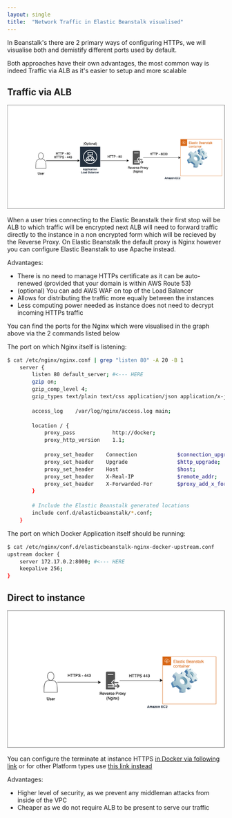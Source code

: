 ```yaml
---
layout: single
title:  "Network Traffic in Elastic Beanstalk visualised"
---
```


In Beanstalk's there are 2 primary ways of configuring HTTPs, we will visualise both and demistify different ports used by default.

Both approaches have their own advantages, the most common way is indeed Traffic via ALB as it's easier to setup and more scalable

## Traffic via ALB
![Preview](./../assets/img/elastic-beanstalk-traffic-to-alb.png)

When a user tries connecting to the Elastic Beanstalk their first stop will be ALB to which traffic will be encrypted next ALB will need to forward traffic directly to the instance in a non encrypted form which will be recieved by the Reverse Proxy. On Elastic Beanstalk the default proxy is Nginx however you can configure Elastic Beanstalk to use Apache instead.

Advantages:
- There is no need to manage HTTPs certificate as it can be auto-renewed (provided that your domain is within AWS Route 53)
- (optional) You can add AWS WAF on top of the Load Balancer
- Allows for distributing the traffic more equally between the instances
- Less computing power needed as instance does not need to decrypt incoming HTTPs traffic

You can find the ports for the Nginx which were visualised in the graph above via the 2 commands listed below


The port on which Nginx itself is listening:
```bash
$ cat /etc/nginx/nginx.conf | grep "listen 80" -A 20 -B 1
    server {
        listen 80 default_server; #<--- HERE
        gzip on;
        gzip_comp_level 4;
        gzip_types text/plain text/css application/json application/x-javascript text/xml application/xml application/xml+rss text/javascript;

        access_log    /var/log/nginx/access.log main;

        location / {
            proxy_pass            http://docker;
            proxy_http_version    1.1;

            proxy_set_header    Connection             $connection_upgrade;
            proxy_set_header    Upgrade                $http_upgrade;
            proxy_set_header    Host                   $host;
            proxy_set_header    X-Real-IP              $remote_addr;
            proxy_set_header    X-Forwarded-For        $proxy_add_x_forwarded_for;
        }

        # Include the Elastic Beanstalk generated locations
        include conf.d/elasticbeanstalk/*.conf;
    }
```

The port on which Docker Application itself should be running:
```bash
$ cat /etc/nginx/conf.d/elasticbeanstalk-nginx-docker-upstream.conf 
upstream docker {
    server 172.17.0.2:8000; #<--- HERE
    keepalive 256;
}
```

## Direct to instance

![Preview](./../assets/img/elastic-beanstalk-traffic-to-instance.png)

You can configure the terminate at instance HTTPS [in Docker via following link](https://docs.aws.amazon.com/elasticbeanstalk/latest/dg/https-singleinstance-docker.html) or for other Platform types use [this link instead](https://docs.aws.amazon.com/elasticbeanstalk/latest/dg/https-singleinstance-docker.html)

Advantages:
- Higher level of security, as we prevent any middleman attacks from inside of the VPC
- Cheaper as we do not require ALB to be present to serve our traffic
